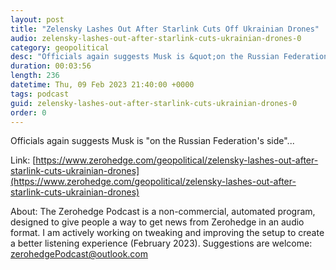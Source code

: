 ```yaml
---
layout: post
title: "Zelensky Lashes Out After Starlink Cuts Off Ukrainian Drones"
audio: zelensky-lashes-out-after-starlink-cuts-ukrainian-drones-0
category: geopolitical
desc: "Officials again suggests Musk is &quot;on the Russian Federation's side&quot;..."
duration: 00:03:56
length: 236
datetime: Thu, 09 Feb 2023 21:40:00 +0000
tags: podcast
guid: zelensky-lashes-out-after-starlink-cuts-ukrainian-drones-0
order: 0
---
```

Officials again suggests Musk is &quot;on the Russian Federation's side&quot;...

Link: [https://www.zerohedge.com/geopolitical/zelensky-lashes-out-after-starlink-cuts-ukrainian-drones](https://www.zerohedge.com/geopolitical/zelensky-lashes-out-after-starlink-cuts-ukrainian-drones)

About: The Zerohedge Podcast is a non-commercial, automated program, designed to give people a way to get news from Zerohedge in an audio format.  I am actively working on tweaking and improving the setup to create a better listening experience (February 2023).  Suggestions are welcome: [zerohedgePodcast@outlook.com](mailto:zerohedgePodcast@outlook.com)